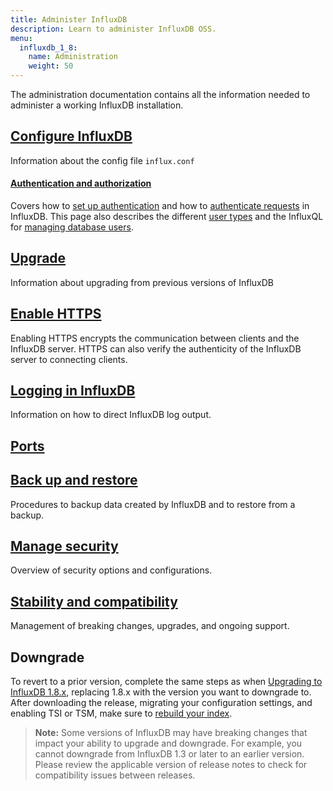 ```yaml
---
title: Administer InfluxDB
description: Learn to administer InfluxDB OSS.
menu:
  influxdb_1_8:
    name: Administration
    weight: 50
---
```


The administration documentation contains all the information needed to administer a working InfluxDB installation.

## [Configure InfluxDB](/influxdb/v1.8/administration/config/)

Information about the config file `influx.conf`

#### [Authentication and authorization](/influxdb/v1.8/administration/authentication_and_authorization/)

Covers how to
[set up authentication](/influxdb/v1.8/administration/authentication_and_authorization/#set-up-authentication)
and how to
[authenticate requests](/influxdb/v1.8/administration/authentication_and_authorization/#authenticate-requests) in InfluxDB.
This page also describes the different
[user types](/influxdb/v1.8/administration/authentication_and_authorization/#user-types-and-privileges) and the InfluxQL for
[managing database users](/influxdb/v1.8/administration/authentication_and_authorization/#user-management-commands).


## [Upgrade](/influxdb/v1.8/administration/upgrading/)

Information about upgrading from previous versions of InfluxDB

## [Enable HTTPS](/influxdb/v1.8/administration/https_setup/)

Enabling HTTPS encrypts the communication between clients and the InfluxDB server.
HTTPS can also verify the authenticity of the InfluxDB server to connecting clients.

## [Logging in InfluxDB](/influxdb/v1.8/administration/logs/)

Information on how to direct InfluxDB log output.

## [Ports](/influxdb/v1.8/administration/ports/)

## [Back up and restore](/influxdb/v1.8/administration/backup_and_restore/)

Procedures to backup data created by InfluxDB and to restore from a backup.

## [Manage security](/influxdb/v1.8/administration/security/)

Overview of security options and configurations.

## [Stability and compatibility](/influxdb/v1.8/administration/stability_and_compatibility/)

Management of breaking changes, upgrades, and ongoing support.

## Downgrade

To revert to a prior version, complete the same steps as when [Upgrading to InfluxDB 1.8.x](/influxdb/v1.8/administration/upgrading/), replacing 1.8.x with the version you want to downgrade to. After downloading the release, migrating your configuration settings, and enabling TSI or TSM, make sure to [rebuild your index](/influxdb/v1.8/administration/rebuild-tsi-index).

>**Note:** Some versions of InfluxDB may have breaking changes that impact your ability to upgrade and downgrade. For example, you cannot downgrade from InfluxDB 1.3 or later to an earlier version. Please review the applicable version of release notes to check for compatibility issues between releases.

